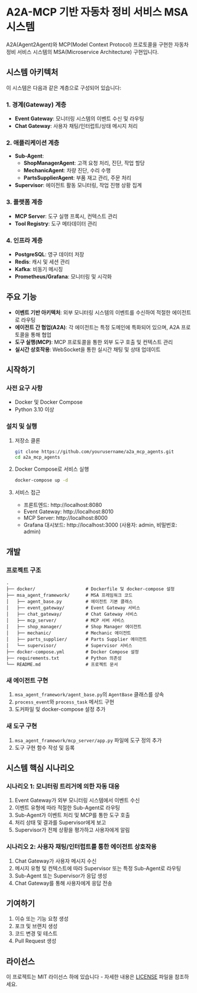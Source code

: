 # A2A-MCP 기반 자동차 정비 서비스 MSA 시스템

A2A(Agent2Agent)와 MCP(Model Context Protocol) 프로토콜을 구현한 자동차 정비 서비스 시스템의 MSA(Microservice Architecture) 구현입니다.

## 시스템 아키텍처

이 시스템은 다음과 같은 계층으로 구성되어 있습니다:

### 1. 경계(Gateway) 계층
- **Event Gateway**: 모니터링 시스템의 이벤트 수신 및 라우팅
- **Chat Gateway**: 사용자 채팅/인터럽트/상태 메시지 처리

### 2. 애플리케이션 계층
- **Sub-Agent**:
  - **ShopManagerAgent**: 고객 요청 처리, 진단, 작업 할당
  - **MechanicAgent**: 차량 진단, 수리 수행
  - **PartsSupplierAgent**: 부품 재고 관리, 주문 처리
- **Supervisor**: 에이전트 활동 모니터링, 작업 진행 상황 집계

### 3. 플랫폼 계층
- **MCP Server**: 도구 실행 프록시, 컨텍스트 관리
- **Tool Registry**: 도구 메타데이터 관리

### 4. 인프라 계층
- **PostgreSQL**: 영구 데이터 저장
- **Redis**: 캐시 및 세션 관리
- **Kafka**: 비동기 메시징
- **Prometheus/Grafana**: 모니터링 및 시각화

## 주요 기능

- **이벤트 기반 아키텍처**: 외부 모니터링 시스템의 이벤트를 수신하여 적절한 에이전트로 라우팅
- **에이전트 간 협업(A2A)**: 각 에이전트는 특정 도메인에 특화되어 있으며, A2A 프로토콜을 통해 협업
- **도구 실행(MCP)**: MCP 프로토콜을 통한 외부 도구 호출 및 컨텍스트 관리
- **실시간 상호작용**: WebSocket을 통한 실시간 채팅 및 상태 업데이트

## 시작하기

### 사전 요구 사항

- Docker 및 Docker Compose
- Python 3.10 이상

### 설치 및 실행

1. 저장소 클론
   ```bash
   git clone https://github.com/yourusername/a2a_mcp_agents.git
   cd a2a_mcp_agents
   ```

2. Docker Compose로 서비스 실행
   ```bash
   docker-compose up -d
   ```

3. 서비스 접근
   - 프론트엔드: http://localhost:8080
   - Event Gateway: http://localhost:8010
   - MCP Server: http://localhost:8000
   - Grafana 대시보드: http://localhost:3000 (사용자: admin, 비밀번호: admin)

## 개발

### 프로젝트 구조

```
.
├── docker/                   # Dockerfile 및 docker-compose 설정
├── msa_agent_framework/      # MSA 프레임워크 코드
│   ├── agent_base.py         # 에이전트 기본 클래스
│   ├── event_gateway/        # Event Gateway 서비스
│   ├── chat_gateway/         # Chat Gateway 서비스
│   ├── mcp_server/           # MCP 서버 서비스
│   ├── shop_manager/         # Shop Manager 에이전트
│   ├── mechanic/             # Mechanic 에이전트
│   ├── parts_supplier/       # Parts Supplier 에이전트
│   └── supervisor/           # Supervisor 서비스
├── docker-compose.yml        # Docker Compose 설정
├── requirements.txt          # Python 의존성
└── README.md                 # 프로젝트 문서
```

### 새 에이전트 구현

1. `msa_agent_framework/agent_base.py`의 `AgentBase` 클래스를 상속
2. `process_event`와 `process_task` 메서드 구현
3. 도커파일 및 docker-compose 설정 추가

### 새 도구 구현

1. `msa_agent_framework/mcp_server/app.py` 파일에 도구 정의 추가
2. 도구 구현 함수 작성 및 등록

## 시스템 핵심 시나리오

### 시나리오 1: 모니터링 트리거에 의한 자동 대응

1. Event Gateway가 외부 모니터링 시스템에서 이벤트 수신
2. 이벤트 유형에 따라 적절한 Sub-Agent로 라우팅
3. Sub-Agent가 이벤트 처리 및 MCP를 통한 도구 호출
4. 처리 상태 및 결과를 Supervisor에게 보고
5. Supervisor가 전체 상황을 평가하고 사용자에게 알림

### 시나리오 2: 사용자 채팅/인터럽트를 통한 에이전트 상호작용

1. Chat Gateway가 사용자 메시지 수신
2. 메시지 유형 및 컨텍스트에 따라 Supervisor 또는 특정 Sub-Agent로 라우팅
3. Sub-Agent 또는 Supervisor가 응답 생성
4. Chat Gateway를 통해 사용자에게 응답 전송

## 기여하기

1. 이슈 또는 기능 요청 생성
2. 포크 및 브랜치 생성
3. 코드 변경 및 테스트
4. Pull Request 생성

## 라이선스

이 프로젝트는 MIT 라이선스 하에 있습니다 - 자세한 내용은 [LICENSE](LICENSE) 파일을 참조하세요. 